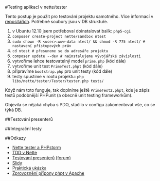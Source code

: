 #Testing aplikací v nette/tester 

Tento postup je použit pro testování projektu samotného. Více informací v [repositářích](https://github.com/nette/tester). 
Potřebné soubory jsou v DB struktuře.

  1. v Ubuntu 12.10 jsem potřeboval doinstalovat balík: `php5-cgi`
  1. `composer create-project nette/sandbox ntest`
  1. `sudo chown -R <user>:www-data ntest/ && chmod -R 775 ntest/ # nastavení přístupových práv`
  1. `cd ntest # přesuneme se do adresáře projektu`
  1. `composer update --dev # nainstalujeme vývojářské závislosti`
  1. vytvoříme lehce testovatelný model `prime.php` (kód dále)
  1. vytvoříme unit test `PrimeTest.phpt` (kód dále)
  1. připravíme `bootstrap.php` pro unit testy (kód dále)
  1. testy spustíme v rootu projektu: `php libs/nette/tester/Tester/tester.php tests/`

Když nám toto funguje, tak doplníme ještě `PrimeTest2.phpt`, kde je zápis testů podobnější PHPunit (a obecně unit testing frameworkům).

Objevila se nějaká chyba s PDO, stačilo v configu zakomentovat vše, co se týká DB.

##Testování presenterů

##Integrační testy


##Odkazy
* [Nette tester a PHPstorm](http://filip-prochazka.com/blog/nette-tester-a-phpstorm)
* [TDD v Nette](http://blog.satera.cz/2012/test-driven-development-v-nette/)
* [Testování presenterů](http://phpfashion.com/velestrucne-testovani-presenteru-v-nette) [(forum)](http://forum.nette.org/cs/14270-testovani-presenteru-v-nette-tester)
* [Slidy](http://www.slideshare.net/mediocz/testovn-presenter-v-nette)
* [Praktická ukázka](https://github.com/nette/nette/tree/master/tests/Nette/Database)
* [Zprovoznění přípony phpt v Apache](http://bytes.com/topic/apache/answers/614224-how-add-new-file-extension-phpt-apache)
